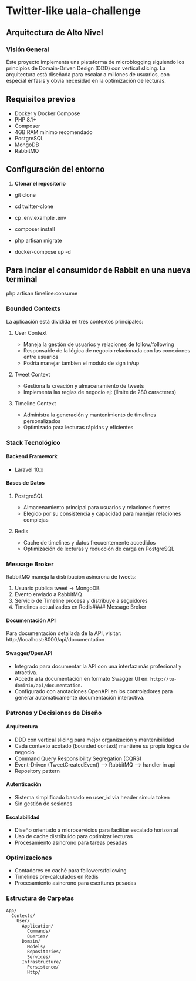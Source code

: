 # Twitter-like uala-challenge

## Arquitectura de Alto Nivel

### Visión General
Este proyecto implementa una plataforma de microblogging siguiendo los principios de Domain-Driven Design (DDD) con vertical slicing. La arquitectura está diseñada para escalar a millones de usuarios, con especial énfasis y obvia necesidad en la optimización de lecturas.

## Requisitos previos
- Docker y Docker Compose
- PHP 8.1+
- Composer
- 4GB RAM mínimo recomendado
- PostgreSQL
- MongoDB
- RabbitMQ

## Configuración del entorno

1. **Clonar el repositorio**
- git clone <repositorio>
- cd twitter-clone

- cp .env.example .env
- composer install

- php artisan migrate

- docker-compose up -d

## Para inciar el consumidor de Rabbit en una nueva terminal
php artisan timeline:consume

### Bounded Contexts
La aplicación está dividida en tres contextos principales:

1. User Context
   - Maneja la gestión de usuarios y relaciones de follow/following
   - Responsable de la lógica de negocio relacionada con las conexiones entre usuarios
   - Podria manejar tambien el modulo de sign in/up

2. Tweet Context
   - Gestiona la creación y almacenamiento de tweets
   - Implementa las reglas de negocio ej: (límite de 280 caracteres)

3. Timeline Context
   - Administra la generación y mantenimiento de timelines personalizados
   - Optimizado para lecturas rápidas y eficientes

### Stack Tecnológico

#### Backend Framework
- Laravel 10.x

#### Bases de Datos
1. PostgreSQL
   - Almacenamiento principal para usuarios y relaciones fuertes
   - Elegido por su consistencia y capacidad para manejar relaciones complejas
   
2. Redis
   - Cache de timelines y datos frecuentemente accedidos
   - Optimización de lecturas y reducción de carga en PostgreSQL

### Message Broker
RabbitMQ maneja la distribución asíncrona de tweets:
1. Usuario publica tweet → MongoDB
2. Evento enviado a RabbitMQ
3. Servicio de Timeline procesa y distribuye a seguidores
4. Timelines actualizados en Redis#### Message Broker


#### Documentación API
Para documentación detallada de la API, visitar:
http://localhost:8000/api/documentation

#### Swagger/OpenAPI
- Integrado para documentar la API con una interfaz más profesional y atractiva.
- Accede a la documentación en formato Swagger UI en: `http://tu-dominio/api/documentation`.
- Configurado con anotaciones OpenAPI en los controladores para generar automáticamente documentación interactiva.

### Patrones y Decisiones de Diseño

#### Arquitectura
- DDD con vertical slicing para mejor organización y mantenibilidad
- Cada contexto acotado (bounded context) mantiene su propia lógica de negocio
- Command Query Responsibility Segregation (CQRS)
- Event-Driven (TweetCreatedEvent) --> RabbitMQ --> handler in api
- Repository pattern

#### Autenticación
- Sistema simplificado basado en user_id via header simula token
- Sin gestión de sesiones

#### Escalabilidad
- Diseño orientado a microservicios para facilitar escalado horizontal
- Uso de cache distribuido para optimizar lecturas
- Procesamiento asíncrono para tareas pesadas

### Optimizaciones
- Contadores en caché para followers/following
- Timelines pre-calculados en Redis
- Procesamiento asíncrono para escrituras pesadas

### Estructura de Carpetas
```plaintext
App/
  Contexts/
    User/
      Application/
        Commands/
        Queries/
      Domain/
        Models/
        Repositories/
        Services/
      Infrastructure/
        Persistence/
        Http/
```


